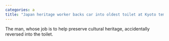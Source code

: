 ```yaml
---
categories: a
title: "Japan heritage worker backs car into oldest toilet at Kyoto temple"
---
```

The man, whose job is to help preserve cultural heritage, accidentally reversed into the toilet.
